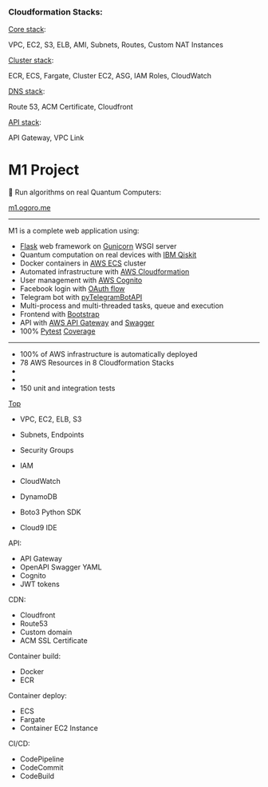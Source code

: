 ### Cloudformation Stacks:

[Core stack](stack-templates/m1-core-stack.yml):

VPC, EC2, S3, ELB, AMI, Subnets, Routes, Custom NAT Instances 

[Cluster stack](stack-templates/m1-cluster-stack.yml):

ECR, ECS, Fargate, Cluster EC2, ASG, IAM Roles, CloudWatch

[DNS stack](stack-templates/m1-dns-stack.yml):

Route 53, ACM Certificate, Cloudfront

[API stack](stack-templates/m1-api-stack.yml):

API Gateway, VPC Link


# M1 Project

🌈 Run algorithms on real Quantum Computers:

[m1.ogoro.me](https://m1.ogoro.me/)

---

M1 is a complete web application using:

<a id="my-anchor"></a>

- [Flask](https://flask.palletsprojects.com/) web framework on [Gunicorn](https://gunicorn.org/) WSGI server
- Quantum computation on real devices with [IBM Qiskit](https://qiskit.org/)
- Docker containers in [AWS ECS](https://docs.aws.amazon.com/AmazonECS/latest/developerguide/Welcome.html) cluster
- Automated infrastructure with [AWS Cloudformation](https://docs.aws.amazon.com/AWSCloudFormation/latest/UserGuide/Welcome.html)
- User management with [AWS Cognito](https://docs.aws.amazon.com/cognito/latest/developerguide/cognito-user-identity-pools.html)
- Facebook login with [OAuth flow](https://developers.facebook.com/docs/facebook-login/manually-build-a-login-flow)
- Telegram bot with [pyTelegramBotAPI](https://github.com/eternnoir/pyTelegramBotAPI)
- Multi-process and multi-threaded tasks, queue and execution
- Frontend with [Bootstrap](https://getbootstrap.com/docs/4.6/getting-started/introduction/)
- API with [AWS API Gateway](https://docs.aws.amazon.com/apigateway/latest/developerguide/welcome.html) and [Swagger](https://swagger.io/)
- 100% [Pytest](https://docs.pytest.org/) [Coverage](https://coverage.readthedocs.io/)

---

- 100% of AWS infrastructure is automatically deployed
- 78 AWS Resources in 8 Cloudformation Stacks
- 
-
- 150 unit and integration tests

[Top](#m1-project)



- VPC, EC2, ELB, S3
- Subnets, Endpoints
- Security Groups
- IAM
- CloudWatch
- DynamoDB

- Boto3 Python SDK
- Cloud9 IDE

API:
- API Gateway
- OpenAPI Swagger YAML
- Cognito
- JWT tokens

CDN:
- Cloudfront
- Route53
- Custom domain
- ACM SSL Certificate

Container build:
- Docker
- ECR

Container deploy:
- ECS
- Fargate
- Container EC2 Instance

CI/CD:
- CodePipeline
- CodeCommit
- CodeBuild
